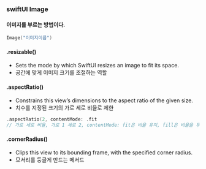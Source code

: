 ### swiftUI Image

#### 이미지를 부르는 방법이다. 
``` swift
Image("이미지이름")
```

#### .resizable()
- Sets the mode by which SwiftUI resizes an image to fit its space.
- 공간에 맞게 이미지 크기를 조절하는 역할


#### .aspectRatio()
- Constrains this view’s dimensions to the aspect ratio of the given size.
- 치수를 지정된 크기의 가로 세로 비율로 제한
``` swift
.aspectRatio(2, contentMode: .fit
// 가로 세로 비율, 가로 1 세로 2, contentMode: fit은 비율 유지, fill은 비율을 무시하고 크게 만듦
```
#### .cornerRadius()
- Clips this view to its bounding frame, with the specified corner radius.
- 모서리를 둥글게 만드는 메서드
